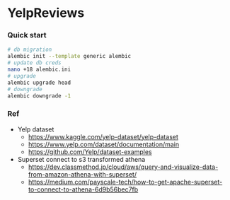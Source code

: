 # YelpReviews

### Quick start
```bash
# db migration 
alembic init --template generic alembic
# update db creds
nano +18 alembic.ini
# upgrade 
alembic upgrade head
# downgrade 
alembic downgrade -1

```

### Ref
- Yelp dataset 
	- https://www.kaggle.com/yelp-dataset/yelp-dataset
	- https://www.yelp.com/dataset/documentation/main
	- https://github.com/Yelp/dataset-examples
- Superset connect to s3 transformed athena
	- https://dev.classmethod.jp/cloud/aws/query-and-visualize-data-from-amazon-athena-with-superset/
	- https://medium.com/payscale-tech/how-to-get-apache-superset-to-connect-to-athena-6d9b56bec7fb
